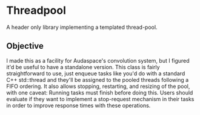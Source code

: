 # Threadpool

A header only library implementing a templated thread-pool.

## Objective

I made this as a facility for Audaspace's convolution system, but I figured it'd be useful to have a standalone version.
This class is fairly straightforward to use, just enqueue tasks like you'd do with a standard C++ std::thread and they'll be assigned to the pooled threads following a FIFO ordering.
It also allows stopping, restarting, and resizing of the pool, with one caveat: Running tasks must finish before doing this. Users should evaluate if they want to implement a stop-request mechanism in their tasks in order to improve response times with these operations.
